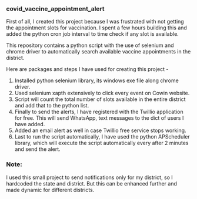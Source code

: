 ### covid_vaccine_appointment_alert
First of all, I created this project because I was frustrated with not getting the appointment slots for vaccination. 
I spent a few hours building this and added the python cron job interval to time check if any slot is available.

This repository contains a python script with the use of selenium and chrome driver to automatically search available vaccine appointments in the district.

Here are packages and steps I have used for creating this project - 
1. Installed python selenium library, its windows exe file along chrome driver.
2. Used selenium xapth extensively to click every event on Cowin website.
3. Script will count the total number of slots available in the entire district and add that to the python list.
4. Finally to send the alerts, I have registered with the Twillio application for free. This will send WhatsApp, text messages to the dict of users I have added.
5. Added an email alert as well in case Twillio free service stops working.
6. Last to run the script automatically, I have used the python APScheduler library, which will execute the script automatically every after 2 minutes and send the alert.

### Note: 
I used this small project to send notifications only for my district, so I hardcoded the state and district. But this can be enhanced further and made dynamic for different districts.




